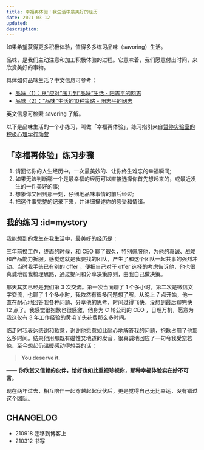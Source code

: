 ```yaml
---
title: 幸福再体验：我生活中最美好的经历
date: 2021-03-12
updated: 
description: 
---
```


如果希望获得更多积极体验，值得多多练习品味（savoring）生活。

品味，是我们主动注意和加工积极体验的过程。它意味着，我们愿意付出时间，来欣赏美好的事物。

具体如何品味生活？中文信息可参考：
* [品味（1）：从“应对”压力到“品味”生活 - 阳志平的网志](https://www.yangzhiping.com/psy/savoring.html )
* [品味（2）：“品味”生活的10种策略 - 阳志平的网志](https://www.yangzhiping.com/psy/savoring-10.html )

英文信息可检索 savoring 了解。


以下是品味生活的一个小练习，叫做「幸福再体验」，练习指引来自[暂停实验室的积极心理学行动营](selfedu/ebp_happiness.md)



## 「幸福再体验」练习步骤


1. 请回忆你的人生经历中，一次最美妙的、让你终生难忘的幸福瞬间;
2. 如果无法判断哪一个是最幸福的经历可以直接选择你首先想起来的，或最近发生的一件美好的事;
3. 想象你又回到那一刻，仔细地品味事情的前后经过;
4. 把这件事完整的记录下来，并详细描述你的感受和情绪。


## 我的练习 :id=mystory

我能想到的发生在我生活中，最美好的经历是：
 
三年前换工作，终面的时候，和 CEO 聊了很久，特别佩服他，为他的真诚、战略和产品能力折服。感觉这就是我要找的团队，产生了和这个团队一起共事的强烈冲动。当时我手头已有别的 offer ，便把自己对于 offer 选择的考虑告诉他，他也很真诚地帮我梳理思路，通过提问和分享决策原则，由我自己做决策。 

那天其实已经是我们第 3 次交流。第一次当面聊了 1 个多小时，第二次是微信文字交流，也聊了 1 个多小时，我依然有很多问题想了解。从晚上 7 点开始，他一直在耐心地回答我各种问题、分享他的思考，时间过得飞快，没想到最后聊完快 12 点了。我感觉很抱歉也很感激，他身为 C 轮公司的 CEO ，日理万机，愿意为我这仅有 3 年工作经验的黄毛丫头花费那么多时间。 

临走时我表达感谢和歉意，谢谢他愿意如此耐心地解答我的问题，抱歉占用了他那么多时间。结果他用那既有磁性又地道的发音，很真诚地回应了一句令我受宠若惊、至今想起仍温暖感动得想哭的话：

> **You deserve it.**

—— **你欣赏又信赖的伙伴，恰好也如此重视珍视你，那种幸福体验实在妙不可言**。

现在两年过去，相互陪伴一起穿越起起伏伏后，更是觉得自己无比幸运，没有错过这个团队。


## CHANGELOG 

- 210918 迁移到博客上
- 210312 书写
